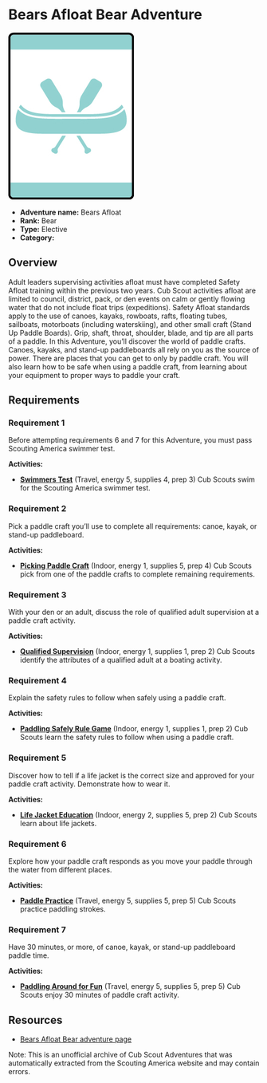 # Bears Afloat Bear Adventure

![Bears Afloat Bear adventure belt loop](images/bears-afloat.jpg)

- **Adventure name:** Bears Afloat
- **Rank:** Bear
- **Type:** Elective
- **Category:** 

## Overview

Adult leaders supervising activities afloat must have completed Safety Afloat training within the previous two years. Cub Scout activities afloat are limited to council, district, pack, or den events on calm or gently flowing water that do not include float trips (expeditions). Safety Afloat standards apply to the use of canoes, kayaks, rowboats, rafts, floating tubes, sailboats, motorboats (including waterskiing), and other small craft (Stand Up Paddle Boards). Grip, shaft, throat, shoulder, blade, and tip are all parts of a paddle. In this Adventure, you’ll discover the world of paddle crafts. Canoes, kayaks, and stand-up paddleboards all rely on you as the source of power. There are places that you can get to only by paddle craft. You will also learn how to be safe when using a paddle craft, from learning about your equipment to proper ways to paddle your craft.

## Requirements

### Requirement 1

Before attempting requirements 6 and 7 for this Adventure, you must pass Scouting America swimmer test.

**Activities:**

- **[Swimmers Test](https://www.scouting.org/cub-scout-activities/swimmers-test/)** (Travel, energy 5, supplies 4, prep 3)
  Cub Scouts swim for the Scouting America swimmer test.

### Requirement 2

Pick a paddle craft you’ll use to complete all requirements: canoe, kayak, or stand-up paddleboard.

**Activities:**

- **[Picking Paddle Craft](https://www.scouting.org/cub-scout-activities/picking-paddle-craft/)** (Indoor, energy 1, supplies 5, prep 4)
  Cub Scouts pick from one of the paddle crafts to complete remaining requirements.

### Requirement 3

With your den or an adult, discuss the role of qualified adult supervision at a paddle craft activity.

**Activities:**

- **[Qualified Supervision](https://www.scouting.org/cub-scout-activities/qualified-supervision/)** (Indoor, energy 1, supplies 1, prep 2)
  Cub Scouts identify the attributes of a qualified adult at a boating activity.

### Requirement 4

Explain the safety rules to follow when safely using a paddle craft.

**Activities:**

- **[Paddling Safely Rule Game](https://www.scouting.org/cub-scout-activities/paddling-safely-rule-game/)** (Indoor, energy 1, supplies 1, prep 2)
  Cub Scouts learn the safety rules to follow when using a paddle craft.

### Requirement 5

Discover how to tell if a life jacket is the correct size and approved for your paddle craft activity. Demonstrate how to wear it.

**Activities:**

- **[Life Jacket Education](https://www.scouting.org/cub-scout-activities/life-jacket-education/)** (Indoor, energy 2, supplies 5, prep 2)
  Cub Scouts learn about life jackets.

### Requirement 6

Explore how your paddle craft responds as you move your paddle through the water from different places.

**Activities:**

- **[Paddle Practice](https://www.scouting.org/cub-scout-activities/paddle-practice/)** (Travel, energy 5, supplies 5, prep 5)
  Cub Scouts practice paddling strokes.

### Requirement 7

Have 30 minutes, or more, of canoe, kayak, or stand-up paddleboard paddle time.

**Activities:**

- **[Paddling Around for Fun](https://www.scouting.org/cub-scout-activities/paddling-around-for-fun/)** (Travel, energy 5, supplies 5, prep 5)
  Cub Scouts enjoy 30 minutes of paddle craft activity.


## Resources

- [Bears Afloat Bear adventure page](https://www.scouting.org/cub-scout-adventures/bears-afloat/)

Note: This is an unofficial archive of Cub Scout Adventures that was automatically extracted from the Scouting America website and may contain errors.